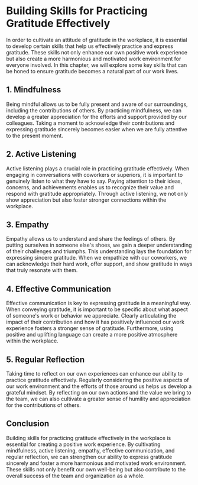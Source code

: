 Building Skills for Practicing Gratitude Effectively
====================================================

In order to cultivate an attitude of gratitude in the workplace, it is essential to develop certain skills that help us effectively practice and express gratitude. These skills not only enhance our own positive work experience but also create a more harmonious and motivated work environment for everyone involved. In this chapter, we will explore some key skills that can be honed to ensure gratitude becomes a natural part of our work lives.

1\. Mindfulness
--------------

Being mindful allows us to be fully present and aware of our surroundings, including the contributions of others. By practicing mindfulness, we can develop a greater appreciation for the efforts and support provided by our colleagues. Taking a moment to acknowledge their contributions and expressing gratitude sincerely becomes easier when we are fully attentive to the present moment.

2\. Active Listening
-------------------

Active listening plays a crucial role in practicing gratitude effectively. When engaging in conversations with coworkers or superiors, it is important to genuinely listen to what they have to say. Paying attention to their ideas, concerns, and achievements enables us to recognize their value and respond with gratitude appropriately. Through active listening, we not only show appreciation but also foster stronger connections within the workplace.

3\. Empathy
----------

Empathy allows us to understand and share the feelings of others. By putting ourselves in someone else's shoes, we gain a deeper understanding of their challenges and triumphs. This understanding lays the foundation for expressing sincere gratitude. When we empathize with our coworkers, we can acknowledge their hard work, offer support, and show gratitude in ways that truly resonate with them.

4\. Effective Communication
--------------------------

Effective communication is key to expressing gratitude in a meaningful way. When conveying gratitude, it is important to be specific about what aspect of someone's work or behavior we appreciate. Clearly articulating the impact of their contribution and how it has positively influenced our work experience fosters a stronger sense of gratitude. Furthermore, using positive and uplifting language can create a more positive atmosphere within the workplace.

5\. Regular Reflection
---------------------

Taking time to reflect on our own experiences can enhance our ability to practice gratitude effectively. Regularly considering the positive aspects of our work environment and the efforts of those around us helps us develop a grateful mindset. By reflecting on our own actions and the value we bring to the team, we can also cultivate a greater sense of humility and appreciation for the contributions of others.

Conclusion
----------

Building skills for practicing gratitude effectively in the workplace is essential for creating a positive work experience. By cultivating mindfulness, active listening, empathy, effective communication, and regular reflection, we can strengthen our ability to express gratitude sincerely and foster a more harmonious and motivated work environment. These skills not only benefit our own well-being but also contribute to the overall success of the team and organization as a whole.
